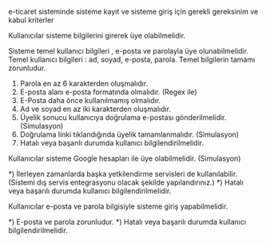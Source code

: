  e-ticaret sisteminde sisteme kayıt ve sisteme giriş için gerekli gereksinim ve kabul kriterler

Kullanıcılar sisteme bilgilerini girerek üye olabilmelidir.

Sisteme temel kullanıcı bilgileri , e-posta ve parolayla üye olunabilmelidir. Temel kullanıcı bilgileri : ad, soyad, e-posta, parola. Temel bilgilerin tamamı zorunludur.

1) Parola en az 6 karakterden oluşmalıdır.
2) E-posta alanı e-posta formatında olmalıdır. (Regex ile)
3) E-Posta daha önce kullanılmamış olmalıdır.
4) Ad ve soyad en az iki karakterden oluşmalıdır.
5) Üyelik sonucu kullanıcıya doğrulama e-postası gönderilmelidir. (Simulasyon)
6) Doğrulama linki tıklandığında üyelik tamamlanmalıdır. (Simulasyon)
7) Hatalı veya başarılı durumda kullanıcı bilgilendirilmelidir.

Kullanıcılar sisteme Google hesapları ile üye olabilmelidir. (Simulasyon)

*) İlerleyen zamanlarda başka yetkilendirme servisleri de kullanılabilir. (Sistemi dış servis entegrasyonu olacak şekilde yapılandırınız.)
*) Hatalı veya başarılı durumda kullanıcı bilgilendirilmelidir.

Kullanıcılar e-posta ve parola bilgisiyle sisteme giriş yapabilmelidir.

*) E-posta ve parola zorunludur.
*) Hatalı veya başarılı durumda kullanıcı bilgilendirilmelidir.
